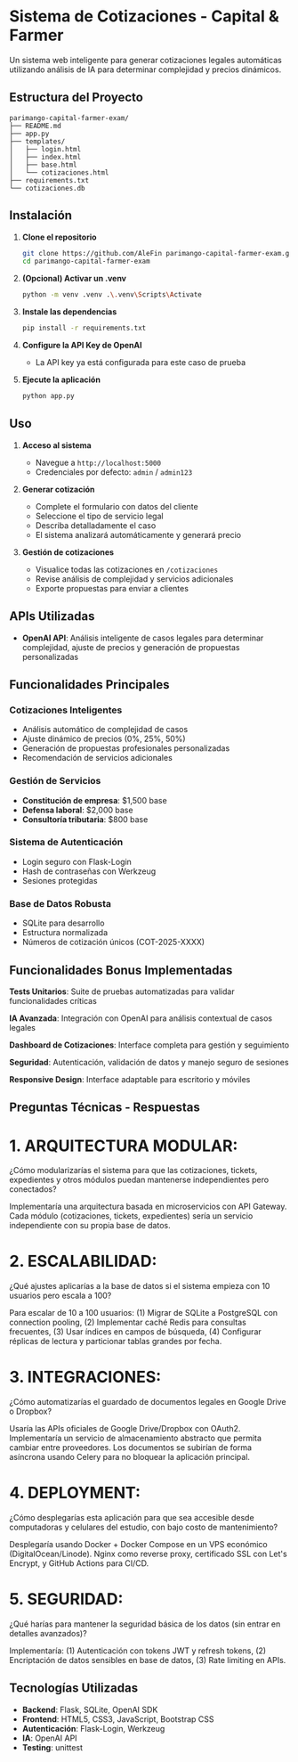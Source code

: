 # Sistema de Cotizaciones - Capital & Farmer

Un sistema web inteligente para generar cotizaciones legales automáticas utilizando análisis de IA para determinar complejidad y precios dinámicos.

## Estructura del Proyecto

```
parimango-capital-farmer-exam/
├── README.md
├── app.py
├── templates/
│   ├── login.html
│   ├── index.html
│   ├── base.html  
│   └── cotizaciones.html
├── requirements.txt
└── cotizaciones.db
```

## Instalación

1. **Clone el repositorio**
   ```bash
   git clone https://github.com/AleFin parimango-capital-farmer-exam.git
   cd parimango-capital-farmer-exam
   ```
3. **(Opcional) Activar un .venv**
   ```bash
   python -m venv .venv .\.venv\Scripts\Activate
   ```

4. **Instale las dependencias**
   ```bash
   pip install -r requirements.txt
   ```

5. **Configure la API Key de OpenAI**
   - La API key ya está configurada para este caso de prueba

6. **Ejecute la aplicación**
   ```bash
   python app.py
   ```

## Uso

1. **Acceso al sistema**
   - Navegue a `http://localhost:5000`
   - Credenciales por defecto: `admin` / `admin123`

2. **Generar cotización**
   - Complete el formulario con datos del cliente
   - Seleccione el tipo de servicio legal
   - Describa detalladamente el caso
   - El sistema analizará automáticamente y generará precio

3. **Gestión de cotizaciones**
   - Visualice todas las cotizaciones en `/cotizaciones`
   - Revise análisis de complejidad y servicios adicionales
   - Exporte propuestas para enviar a clientes

## APIs Utilizadas

- **OpenAI API**: Análisis inteligente de casos legales para determinar complejidad, ajuste de precios y generación de propuestas personalizadas

## Funcionalidades Principales

### Cotizaciones Inteligentes
- Análisis automático de complejidad de casos
- Ajuste dinámico de precios (0%, 25%, 50%)
- Generación de propuestas profesionales personalizadas
- Recomendación de servicios adicionales

### Gestión de Servicios
- **Constitución de empresa**: $1,500 base
- **Defensa laboral**: $2,000 base  
- **Consultoría tributaria**: $800 base

### Sistema de Autenticación
- Login seguro con Flask-Login
- Hash de contraseñas con Werkzeug
- Sesiones protegidas

### Base de Datos Robusta
- SQLite para desarrollo
- Estructura normalizada
- Números de cotización únicos (COT-2025-XXXX)

## Funcionalidades Bonus Implementadas

**Tests Unitarios**: Suite de pruebas automatizadas para validar funcionalidades críticas

**IA Avanzada**: Integración con OpenAI para análisis contextual de casos legales

**Dashboard de Cotizaciones**: Interface completa para gestión y seguimiento

**Seguridad**: Autenticación, validación de datos y manejo seguro de sesiones

**Responsive Design**: Interface adaptable para escritorio y móviles

## Preguntas Técnicas - Respuestas

# 1. ARQUITECTURA MODULAR:
¿Cómo modularizarías el sistema para que las cotizaciones, tickets, expedientes y otros módulos puedan mantenerse independientes pero conectados?

Implementaría una arquitectura basada en microservicios con API Gateway. Cada módulo (cotizaciones, tickets, expedientes) sería un servicio independiente con su propia base de datos.


# 2. ESCALABILIDAD:
¿Qué ajustes aplicarías a la base de datos si el sistema empieza con 10 usuarios pero escala a 100?

Para escalar de 10 a 100 usuarios: (1) Migrar de SQLite a PostgreSQL con connection pooling, (2) Implementar caché Redis para consultas frecuentes, (3) Usar índices en campos de búsqueda, (4) Configurar réplicas de lectura y particionar tablas grandes por fecha.


# 3. INTEGRACIONES:
¿Cómo automatizarías el guardado de documentos legales en Google Drive o Dropbox?

Usaría las APIs oficiales de Google Drive/Dropbox con OAuth2. Implementaría un servicio de almacenamiento abstracto que permita cambiar entre proveedores. Los documentos se subirían de forma asíncrona usando Celery para no bloquear la aplicación principal.


# 4. DEPLOYMENT:
¿Cómo desplegarías esta aplicación para que sea accesible desde computadoras y celulares del estudio, con bajo costo de mantenimiento?

Desplegaría usando Docker + Docker Compose en un VPS económico (DigitalOcean/Linode). Nginx como reverse proxy, certificado SSL con Let's Encrypt, y GitHub Actions para CI/CD. 


# 5. SEGURIDAD:
¿Qué harías para mantener la seguridad básica de los datos (sin entrar en detalles avanzados)?

Implementaría: (1) Autenticación con tokens JWT y refresh tokens, (2) Encriptación de datos sensibles en base de datos, (3) Rate limiting en APIs.

## Tecnologías Utilizadas

- **Backend**: Flask, SQLite, OpenAI SDK
- **Frontend**: HTML5, CSS3, JavaScript, Bootstrap CSS
- **Autenticación**: Flask-Login, Werkzeug
- **IA**: OpenAI API
- **Testing**: unittest

